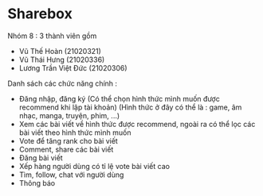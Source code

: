 # Sharebox

Nhóm 8 : 3 thành viên gồm 
+ Vũ Thế Hoàn (21020321)
+ Vũ Thái Hưng (21020336)
+ Lương Trần Việt Đức (21020306)

Danh sách các chức năng chính : 
+ Đăng nhập, đăng ký (Có thể chọn hình thức mình muốn được recommend khi lập tài khoản) (Hình thức ở đây có thể là : game, âm nhạc, manga, truyện, phim, ...)
+ Xem các bài viết về hình thức được recommend, ngoài ra có thể lọc các bài viết theo hình thức mình muốn
+ Vote để tăng rank cho bài viết
+ Comment, share các bài viết
+ Đăng bài viết
+ Xếp hàng người dùng có tỉ lệ vote bài viết cao
+ Tìm, follow, chat với người dùng
+ Thông báo 
